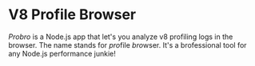 # V8 Profile Browser

*Probro* is a Node.js app that let's you analyze v8 profiling logs in the browser. The name stands for *pro*file *bro*wser. It's a brofessional tool for any Node.js performance junkie!
